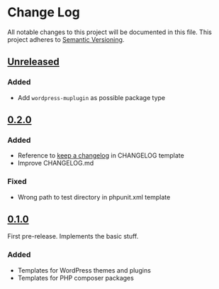 # Change Log
All notable changes to this project will be documented in this file.
This project adheres to [Semantic Versioning](http://semver.org/).

## [Unreleased]
### Added
* Add `wordpress-muplugin` as possible package type

## [0.2.0]
### Added
 * Reference to [keep a changelog](http://keepachangelog.com/) in CHANGELOG template
 * Improve CHANGELOG.md

### Fixed
 * Wrong path to test directory in phpunit.xml template

## [0.1.0]
First pre-release. Implements the basic stuff.

### Added
 * Templates for WordPress themes and plugins
 * Templates for PHP composer packages

[Unreleased]: https://github.com/inpsyde/boilerplate/compare/0.2.0...master
[0.2.0]: https://github.com/inpsyde/boilerplate/compare/0.1.0...0.2.0
[0.1.0]: https://github.com/inpsyde/boilerplate/releases/tag/0.1.0
